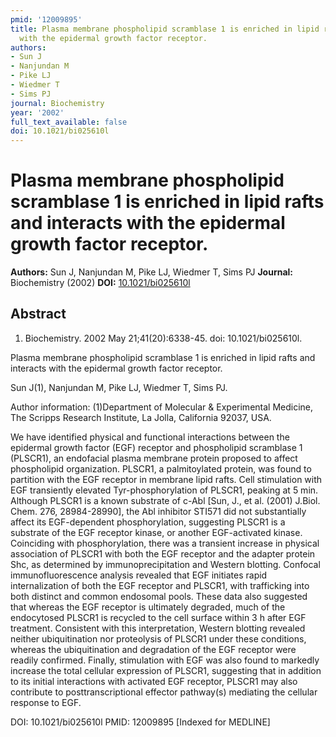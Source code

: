 ```yaml
---
pmid: '12009895'
title: Plasma membrane phospholipid scramblase 1 is enriched in lipid rafts and interacts
  with the epidermal growth factor receptor.
authors:
- Sun J
- Nanjundan M
- Pike LJ
- Wiedmer T
- Sims PJ
journal: Biochemistry
year: '2002'
full_text_available: false
doi: 10.1021/bi025610l
---
```


# Plasma membrane phospholipid scramblase 1 is enriched in lipid rafts and interacts with the epidermal growth factor receptor.
**Authors:** Sun J, Nanjundan M, Pike LJ, Wiedmer T, Sims PJ
**Journal:** Biochemistry (2002)
**DOI:** [10.1021/bi025610l](https://doi.org/10.1021/bi025610l)

## Abstract

1. Biochemistry. 2002 May 21;41(20):6338-45. doi: 10.1021/bi025610l.

Plasma membrane phospholipid scramblase 1 is enriched in lipid rafts and 
interacts with the epidermal growth factor receptor.

Sun J(1), Nanjundan M, Pike LJ, Wiedmer T, Sims PJ.

Author information:
(1)Department of Molecular & Experimental Medicine, The Scripps Research 
Institute, La Jolla, California 92037, USA.

We have identified physical and functional interactions between the epidermal 
growth factor (EGF) receptor and phospholipid scramblase 1 (PLSCR1), an 
endofacial plasma membrane protein proposed to affect phospholipid organization. 
PLSCR1, a palmitoylated protein, was found to partition with the EGF receptor in 
membrane lipid rafts. Cell stimulation with EGF transiently elevated 
Tyr-phosphorylation of PLSCR1, peaking at 5 min. Although PLSCR1 is a known 
substrate of c-Abl [Sun, J., et al. (2001) J.Biol. Chem. 276, 28984-28990], the 
Abl inhibitor STI571 did not substantially affect its EGF-dependent 
phosphorylation, suggesting PLSCR1 is a substrate of the EGF receptor kinase, or 
another EGF-activated kinase. Coinciding with phosphorylation, there was a 
transient increase in physical association of PLSCR1 with both the EGF receptor 
and the adapter protein Shc, as determined by immunoprecipitation and Western 
blotting. Confocal immunofluorescence analysis revealed that EGF initiates rapid 
internalization of both the EGF receptor and PLSCR1, with trafficking into both 
distinct and common endosomal pools. These data also suggested that whereas the 
EGF receptor is ultimately degraded, much of the endocytosed PLSCR1 is recycled 
to the cell surface within 3 h after EGF treatment. Consistent with this 
interpretation, Western blotting revealed neither ubiquitination nor proteolysis 
of PLSCR1 under these conditions, whereas the ubiquitination and degradation of 
the EGF receptor were readily confirmed. Finally, stimulation with EGF was also 
found to markedly increase the total cellular expression of PLSCR1, suggesting 
that in addition to its initial interactions with activated EGF receptor, PLSCR1 
may also contribute to posttranscriptional effector pathway(s) mediating the 
cellular response to EGF.

DOI: 10.1021/bi025610l
PMID: 12009895 [Indexed for MEDLINE]
